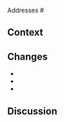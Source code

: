<!-- Does this PR address any standing issues with the project? If so, link them here -->
Addresses #



## Context
<!-- Outside any referenced issues, is there anything else we should know about this PR? -->



## Changes
<!-- Tell us about the changes this PR proposes -->
-
-
-

<!-- If any particular changes need further explanation, provide that here -->



## Discussion
<!-- Does anything in particular need clarification or review? -->

<!-- Include any @mentions here!-->